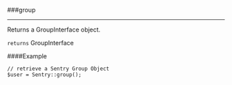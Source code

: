 <a id="group"></a>
###group

----------

Returns a GroupInterface object.

`returns` GroupInterface

####Example

	// retrieve a Sentry Group Object
	$user = Sentry::group();